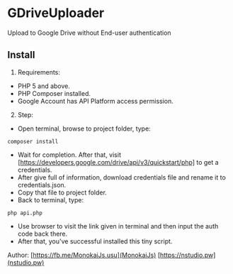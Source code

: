 # GDriveUploader
Upload to Google Drive without End-user authentication

## Install
1. Requirements:
- PHP 5 and above.
- PHP Composer installed.
- Google Account has API Platform access permission.
2. Step:
- Open terminal, browse to project folder, type:
```
composer install
```
- Wait for completion. After that, visit [https://developers.google.com/drive/api/v3/quickstart/php] to get a credentials.
- After give full of information, download credentials file and rename it to credentials.json.
- Copy that file to project folder.
- Back to terminal, type:
```
php api.php
```
- Use browser to visit the link given in terminal and then input the auth code back there.
- After that, you've successful installed this tiny script.

Author: [https://fb.me/MonokaiJs.usu](MonokaiJs) [https://nstudio.pw](nstudio.pw)
